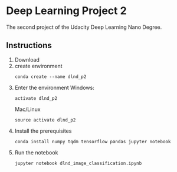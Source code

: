# Deep Learning Project 2

The second project of the Udacity Deep Learning Nano Degree.

## Instructions

1. Download
2. create environment
   ```
   conda create --name dlnd_p2
   ```
3. Enter the environment
   Windows:
   ```
   activate dlnd_p2
   ```
   Mac/Linux
   ```
   source activate dlnd_p2
   ```
4. Install the prerequisites
   ```
   conda install numpy tqdm tensorflow pandas jupyter notebook
   ```
5. Run the notebook
   ```
   jupyter notebook dlnd_image_classification.ipynb
